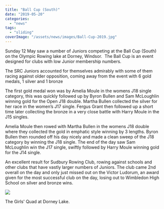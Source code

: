 ```yaml
---
title: "Ball Cup (South)"
date: "2019-05-20"
categories: 
  - "news"
tags: 
  - "sliding"
coverImage: "/assets/news/images/Ball-Cup-2019.jpg"
---
```


Sunday 12 May saw a number of Juniors competing at the Ball Cup (South) on the Olympic Rowing lake at Dorney, Windsor.  The Ball Cup is an event designed for clubs with low Junior membership numbers.

The SRC Juniors accounted for themselves admirably with some of them racing against older opposition, coming away from the event with 6 gold medals, 1 silver and 1 bronze

The first gold medal won was by Amelia Moule in the womens J18 single category, this was quickly followed up by Byron Bullen and Sam McLoughlin winning gold for the Open J18 double. Martha Bullen collected the silver for her race in the women’s J17 single. Fergus Grant then followed up a short time later collecting the bronze in a very close battle with Harry Moule in the J15 singles.

Amelia Moule then rowed with Martha Bullen in the womens J18 double where they collected the gold in emphatic style winning by 3 lengths. Byron Bullen then rounded off his day nicely and made a clean sweep of the J18 category by winning the J18 single. The end of the day saw Sam McLoughlin win the J17 single, swiftly followed by Harry Moule winning gold for the J14 single.

An excellent result for Sudbury Rowing Club, rowing against schools and other clubs that have vastly larger numbers of Juniors. The club came 2nd overall on the day and only just missed out on the Victor Ludorum, an award given for the most successful club on the day, losing out to Wimbledon High School on silver and bronze wins.

![](/assets/news/images/Girls-Quad-1024x683.jpg)

The Girls' Quad at Dorney Lake.
